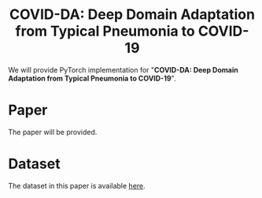 # <center>COVID-DA: Deep Domain Adaptation from Typical Pneumonia to COVID-19</center>
We will provide PyTorch implementation for "**COVID-DA: Deep Domain Adaptation from Typical Pneumonia to COVID-19**".

# Paper
The paper will be provided.

# Dataset
The dataset in this paper is available [here](http://suo.im/6d3jZF).

